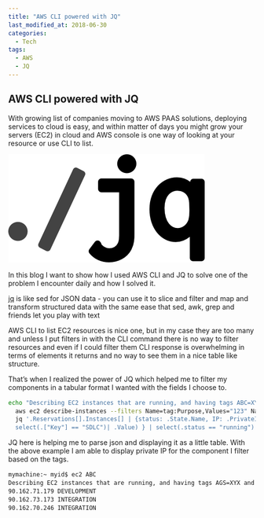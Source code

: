 ```yaml
---
title: "AWS CLI powered with JQ"
last_modified_at: 2018-06-30
categories:
  - Tech
tags:
  - AWS
  - JQ
---
```

## AWS CLI powered with JQ

With growing list of companies moving to AWS PAAS solutions, deploying services to cloud is easy, and within matter of days you might grow your servers (EC2) in cloud and AWS console is one way of looking at your resource or use CLI to list.

[![](/assets/images/jq/jq.png)](https://stedolan.github.io/jq/)

In this blog I want to show how I used AWS CLI and JQ to solve one of the problem I encounter daily and how I solved it.

[jq](https://stedolan.github.io/jq/) is like sed for JSON data - you can use it to slice and filter and map and transform structured data with the same ease that sed, awk, grep and friends let you play with text

AWS CLI to list EC2 resources is nice one, but in my case they are too many and unless I put filters in with the CLI command there is no way to filter resources and even if I could filter them CLI response is overwhelming in terms of elements it returns and no way to see them in a nice table like structure.

That’s when I realized the power of JQ which helped me to filter my components in a tabular format I wanted with the fields I choose to.

``` bash
echo "Describing EC2 instances that are running, and having tags ABC=XYZ and TUV=123"
  aws ec2 describe-instances --filters Name=tag:Purpose,Values="123" Name=tag:ABC,Values=XYZ | 
  jq '.Reservations[].Instances[] | {status: .State.Name, IP: .PrivateIpAddress, SDLC: (.Tags[] | 
  select(.["Key"] == "SDLC")| .Value) } | select(.status == "running") | .IP + " " + .SDLC' | tr -d '"'
```

JQ here is helping me to parse json and displaying it as a little table. With the above example I am able to display private IP for the component I filter based on the tags.

``` bash
mymachine:~ myid$ ec2 ABC
Describing EC2 instances that are running, and having tags AGS=XYX and Purpose=ABC
90.162.71.179 DEVELOPMENT
90.162.73.173 INTEGRATION
90.162.70.246 INTEGRATION
```